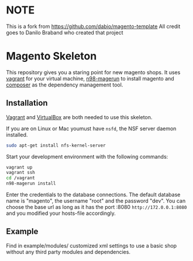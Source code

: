 # NOTE

This is a fork from https://github.com/dabio/magento-template
All credit goes to Danilo Braband who created that project

# Magento Skeleton

This repository gives you a staring point for new magento shops. It uses
[vagrant](http://www.vagrantup.com/) for your virtual machine,
[n98-magerun](http://netz98.github.io/n98-magerun/) to install magento and
[composer](http://getcomposer.org/) as the dependency management tool.

## Installation

[Vagrant](http://www.vagrantup.com/) and
[VirtualBox](https://www.virtualbox.org/) are both needed to use this
skeleton.

If you are on Linux or Mac youmust have `nsfd`, the NSF server daemon
installed.
```bash
sudo apt-get install nfs-kernel-server
```

Start your development environment with the following commands:

```bash
vagrant up
vagrant ssh
cd /vagrant
n98-magerun install
```

Enter the credentials to the database connections. The default database name is
"magento", the username "root" and the password "dev". You can choose the base
url as long as it has the port :8080 `http://172.0.0.1:8080` and you modified your hosts-file
accordingly.

## Example

Find in example/modules/ customized xml settings to use a basic shop without
any third party modules and dependencies.
